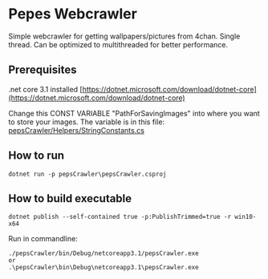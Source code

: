 ﻿# Pepes Webcrawler

Simple webcrawler for getting wallpapers/pictures from 4chan.
Single thread. Can be optimized to multithreaded for better performance.  

## Prerequisites  

.net core 3.1 installed  [https://dotnet.microsoft.com/download/dotnet-core](https://dotnet.microsoft.com/download/dotnet-core)

Change this CONST VARIABLE "PathForSavingImages" into where you want to store your images.
The variable is in this file: [pepsCrawler/Helpers/StringConstants.cs](pepsCrawler/Helpers/StringConstants.cs)  

## How to run  

```  
dotnet run -p pepsCrawler\pepsCrawler.csproj  
```  

## How to build executable

```()
dotnet publish --self-contained true -p:PublishTrimmed=true -r win10-x64  
```

Run in commandline:
```()
./pepsCrawler/bin/Debug/netcoreapp3.1/pepsCrawler.exe
or  
.\pepsCrawler\bin\Debug\netcoreapp3.1\pepsCrawler.exe
```
